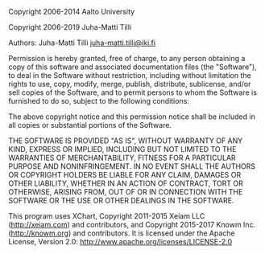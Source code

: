 Copyright 2006-2014 Aalto University

Copyright 2006-2019 Juha-Matti Tilli

Authors:
  Juha-Matti Tilli <juha-matti.tilli@iki.fi>

Permission is hereby granted, free of charge, to any person obtaining a copy of
this software and associated documentation files (the "Software"), to deal in 
the Software without restriction, including without limitation the rights to
use, copy, modify, merge, publish, distribute, sublicense, and/or sell copies
of the Software, and to permit persons to whom the Software is furnished to do
so, subject to the following conditions:

The above copyright notice and this permission notice shall be included in all 
copies or substantial portions of the Software.

THE SOFTWARE IS PROVIDED "AS IS", WITHOUT WARRANTY OF ANY KIND, EXPRESS OR 
IMPLIED, INCLUDING BUT NOT LIMITED TO THE WARRANTIES OF MERCHANTABILITY,
FITNESS FOR A PARTICULAR PURPOSE AND NONINFRINGEMENT. IN NO EVENT SHALL THE
AUTHORS OR COPYRIGHT HOLDERS BE LIABLE FOR ANY CLAIM, DAMAGES OR OTHER
LIABILITY, WHETHER IN AN ACTION OF CONTRACT, TORT OR OTHERWISE, ARISING FROM,
OUT OF OR IN CONNECTION WITH THE SOFTWARE OR THE USE OR OTHER DEALINGS IN THE
SOFTWARE.

This program uses XChart, Copyright 2011-2015 Xeiam LLC (http://xeiam.com)
and contributors, and Copyright 2015-2017 Knowm Inc. (http://knowm.org) and
contributors. It is licensed under the Apache License, Version 2.0:
http://www.apache.org/licenses/LICENSE-2.0

